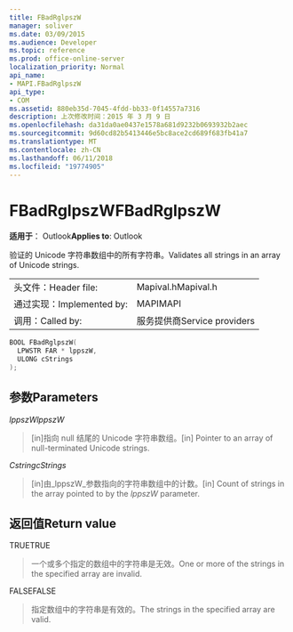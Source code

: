 ```yaml
---
title: FBadRglpszW
manager: soliver
ms.date: 03/09/2015
ms.audience: Developer
ms.topic: reference
ms.prod: office-online-server
localization_priority: Normal
api_name:
- MAPI.FBadRglpszW
api_type:
- COM
ms.assetid: 880eb35d-7045-4fdd-bb33-0f14557a7316
description: 上次修改时间：2015 年 3 月 9 日
ms.openlocfilehash: da31da0ae0437e1578a681d9232b0693932b2aec
ms.sourcegitcommit: 9d60cd82b5413446e5bc8ace2cd689f683fb41a7
ms.translationtype: MT
ms.contentlocale: zh-CN
ms.lasthandoff: 06/11/2018
ms.locfileid: "19774905"
---
```

# <a name="fbadrglpszw"></a><span data-ttu-id="382d1-103">FBadRglpszW</span><span class="sxs-lookup"><span data-stu-id="382d1-103">FBadRglpszW</span></span>

  
  
<span data-ttu-id="382d1-104">**适用于**： Outlook</span><span class="sxs-lookup"><span data-stu-id="382d1-104">**Applies to**: Outlook</span></span> 
  
<span data-ttu-id="382d1-105">验证的 Unicode 字符串数组中的所有字符串。</span><span class="sxs-lookup"><span data-stu-id="382d1-105">Validates all strings in an array of Unicode strings.</span></span> 
  
|||
|:-----|:-----|
|<span data-ttu-id="382d1-106">头文件：</span><span class="sxs-lookup"><span data-stu-id="382d1-106">Header file:</span></span>  <br/> |<span data-ttu-id="382d1-107">Mapival.h</span><span class="sxs-lookup"><span data-stu-id="382d1-107">Mapival.h</span></span>  <br/> |
|<span data-ttu-id="382d1-108">通过实现：</span><span class="sxs-lookup"><span data-stu-id="382d1-108">Implemented by:</span></span>  <br/> |<span data-ttu-id="382d1-109">MAPI</span><span class="sxs-lookup"><span data-stu-id="382d1-109">MAPI</span></span>  <br/> |
|<span data-ttu-id="382d1-110">调用：</span><span class="sxs-lookup"><span data-stu-id="382d1-110">Called by:</span></span>  <br/> |<span data-ttu-id="382d1-111">服务提供商</span><span class="sxs-lookup"><span data-stu-id="382d1-111">Service providers</span></span>  <br/> |
   
```cpp
BOOL FBadRglpszW(
  LPWSTR FAR * lppszW,
  ULONG cStrings
);
```

## <a name="parameters"></a><span data-ttu-id="382d1-112">参数</span><span class="sxs-lookup"><span data-stu-id="382d1-112">Parameters</span></span>

 <span data-ttu-id="382d1-113">_lppszW_</span><span class="sxs-lookup"><span data-stu-id="382d1-113">_lppszW_</span></span>
  
> <span data-ttu-id="382d1-114">[in]指向 null 结尾的 Unicode 字符串数组。</span><span class="sxs-lookup"><span data-stu-id="382d1-114">[in] Pointer to an array of null-terminated Unicode strings.</span></span> 
    
 <span data-ttu-id="382d1-115">_Cstring_</span><span class="sxs-lookup"><span data-stu-id="382d1-115">_cStrings_</span></span>
  
> <span data-ttu-id="382d1-116">[in]由_lppszW_参数指向的字符串数组中的计数。</span><span class="sxs-lookup"><span data-stu-id="382d1-116">[in] Count of strings in the array pointed to by the  _lppszW_ parameter.</span></span> 
    
## <a name="return-value"></a><span data-ttu-id="382d1-117">返回值</span><span class="sxs-lookup"><span data-stu-id="382d1-117">Return value</span></span>

<span data-ttu-id="382d1-118">TRUE</span><span class="sxs-lookup"><span data-stu-id="382d1-118">TRUE</span></span> 
  
> <span data-ttu-id="382d1-119">一个或多个指定的数组中的字符串是无效。</span><span class="sxs-lookup"><span data-stu-id="382d1-119">One or more of the strings in the specified array are invalid.</span></span> 
    
<span data-ttu-id="382d1-120">FALSE</span><span class="sxs-lookup"><span data-stu-id="382d1-120">FALSE</span></span> 
  
> <span data-ttu-id="382d1-121">指定数组中的字符串是有效的。</span><span class="sxs-lookup"><span data-stu-id="382d1-121">The strings in the specified array are valid.</span></span>
    

